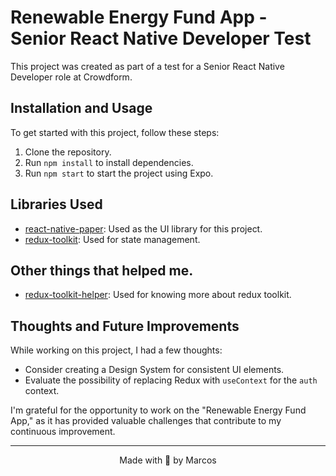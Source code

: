 # Renewable Energy Fund App - Senior React Native Developer Test

This project was created as part of a test for a Senior React Native Developer role at Crowdform.

## Installation and Usage

To get started with this project, follow these steps:

1. Clone the repository.
2. Run `npm install` to install dependencies.
3. Run `npm start` to start the project using Expo.

## Libraries Used

- [react-native-paper](https://callstack.github.io/react-native-paper/docs/guides/getting-started): Used as the UI library for this project.
- [redux-toolkit](https://redux-toolkit.js.org/): Used for state management.

## Other things that helped me.
- [redux-toolkit-helper](https://github.com/rahsheen/expo-template-redux-typescript): Used for knowing more about redux toolkit.

## Thoughts and Future Improvements

While working on this project, I had a few thoughts:

- Consider creating a Design System for consistent UI elements.
- Evaluate the possibility of replacing Redux with `useContext` for the `auth` context.

I'm grateful for the opportunity to work on the "Renewable Energy Fund App," as it has provided valuable challenges that contribute to my continuous improvement.

---

<p align="center">
  Made with 💜 by Marcos
</p>
